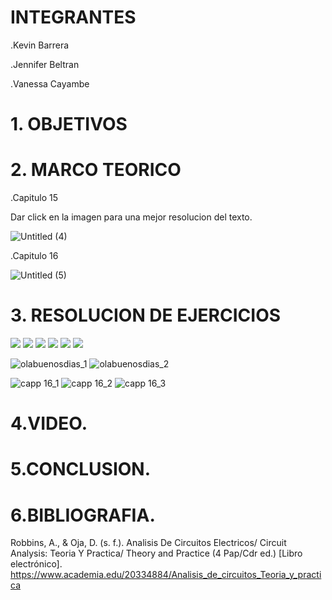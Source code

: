 # INTEGRANTES

.Kevin Barrera

.Jennifer Beltran

.Vanessa Cayambe

# 1. OBJETIVOS


# 2. MARCO TEORICO

.Capitulo 15

Dar click en la imagen para una mejor resolucion del texto.

![Untitled (4)](https://user-images.githubusercontent.com/84421020/131774226-f0d09fa6-b72a-4de2-855b-54e1ffcea8f4.jpg)


.Capitulo 16

![Untitled (5)](https://user-images.githubusercontent.com/84421020/131776923-631db3c4-d1fe-4719-b7be-c1723d023d20.jpg)



# 3. RESOLUCION DE EJERCICIOS

![](https://github.com/Kevinsan21/Pictures-deber2p3/blob/main/cap15%20y%2016_page-0001.jpg)
![](https://github.com/Kevinsan21/Pictures-deber2p3/blob/main/cap15%20y%2016_page-0002.jpg)
![](https://github.com/Kevinsan21/Pictures-deber2p3/blob/main/cap15%20y%2016_page-0003.jpg)
![](https://github.com/Kevinsan21/Pictures-deber2p3/blob/main/cap15%20y%2016_page-0004.jpg)
![](https://github.com/Kevinsan21/Pictures-deber2p3/blob/main/cap15%20y%2016_page-0005.jpg)
![](https://github.com/Kevinsan21/Pictures-deber2p3/blob/main/cap15%20y%2016_page-0006.jpg)

![olabuenosdias_1](https://user-images.githubusercontent.com/84421020/131875117-0984ae37-5029-4449-b7dd-afb761236ab0.jpg)
![olabuenosdias_2](https://user-images.githubusercontent.com/84421020/131875305-8a86e488-962e-4c74-86c9-0623a75f3788.jpg)



![capp 16_1](https://user-images.githubusercontent.com/84421020/131873490-aa5afb1d-8c62-4fc6-bd28-18384d3f95e5.jpg)
![capp 16_2](https://user-images.githubusercontent.com/84421020/131873556-38f78955-1042-416c-9840-d7d74141b049.jpg)
![capp 16_3](https://user-images.githubusercontent.com/84421020/131873640-69f3de30-3963-4192-8a73-08e4bf13399f.jpg)


# 4.VIDEO.


# 5.CONCLUSION.






# 6.BIBLIOGRAFIA.
Robbins, A., & Oja, D. (s. f.). Analisis De Circuitos Electricos/ Circuit Analysis: Teoria Y Practica/ Theory and Practice (4 Pap/Cdr ed.) [Libro electrónico]. https://www.academia.edu/20334884/Analisis_de_circuitos_Teoria_y_practica

































